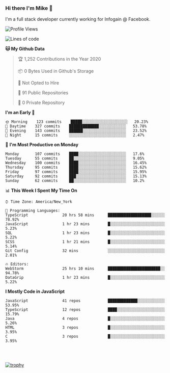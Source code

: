 ### Hi there I'm Mike 👋
I'm a full stack developer currently working for Infogain @ Facebook.

<!--START_SECTION:waka-->
![Profile Views](http://img.shields.io/badge/Profile%20Views-4-blue)

![Lines of code](https://img.shields.io/badge/From%20Hello%20World%20I%27ve%20Written-1.8%20million%20lines%20of%20code-blue)

**🐱 My Github Data** 

> 🏆 1,252 Contributions in the Year 2020
 > 
> 📦 0 Bytes Used in Github's Storage 
 > 
> 🚫 Not Opted to Hire
 > 
> 📜 91 Public Repositories
 > 
> 🔑 0 Private Repository 
 > 
**I'm an Early 🐤** 

```text
🌞 Morning    123 commits    █████░░░░░░░░░░░░░░░░░░░░   20.23% 
🌆 Daytime    327 commits    █████████████░░░░░░░░░░░░   53.78% 
🌃 Evening    143 commits    ██████░░░░░░░░░░░░░░░░░░░   23.52% 
🌙 Night      15 commits     ░░░░░░░░░░░░░░░░░░░░░░░░░   2.47%

```
📅 **I'm Most Productive on Monday** 

```text
Monday       107 commits    ████░░░░░░░░░░░░░░░░░░░░░   17.6% 
Tuesday      55 commits     ██░░░░░░░░░░░░░░░░░░░░░░░   9.05% 
Wednesday    100 commits    ████░░░░░░░░░░░░░░░░░░░░░   16.45% 
Thursday     95 commits     ████░░░░░░░░░░░░░░░░░░░░░   15.62% 
Friday       97 commits     ████░░░░░░░░░░░░░░░░░░░░░   15.95% 
Saturday     92 commits     ███░░░░░░░░░░░░░░░░░░░░░░   15.13% 
Sunday       62 commits     ██░░░░░░░░░░░░░░░░░░░░░░░   10.2%

```


📊 **This Week I Spent My Time On** 

```text
⌚︎ Time Zone: America/New_York

💬 Programming Languages: 
TypeScript               20 hrs 58 mins      ███████████████████░░░░░░   78.92% 
JavaScript               1 hr 23 mins        █░░░░░░░░░░░░░░░░░░░░░░░░   5.23% 
SQL                      1 hr 23 mins        █░░░░░░░░░░░░░░░░░░░░░░░░   5.22% 
SCSS                     1 hr 21 mins        █░░░░░░░░░░░░░░░░░░░░░░░░   5.14% 
Git Config               32 mins             ░░░░░░░░░░░░░░░░░░░░░░░░░   2.01%

🔥 Editors: 
WebStorm                 25 hrs 10 mins      ███████████████████████░░   94.78% 
DataGrip                 1 hr 23 mins        █░░░░░░░░░░░░░░░░░░░░░░░░   5.22%

```

**I Mostly Code in JavaScript** 

```text
JavaScript               41 repos            █████████████░░░░░░░░░░░░   53.95% 
TypeScript               12 repos            ████░░░░░░░░░░░░░░░░░░░░░   15.79% 
Java                     4 repos             █░░░░░░░░░░░░░░░░░░░░░░░░   5.26% 
HTML                     3 repos             █░░░░░░░░░░░░░░░░░░░░░░░░   3.95% 
C                        3 repos             █░░░░░░░░░░░░░░░░░░░░░░░░   3.95%

```



<!--END_SECTION:waka-->

##### &nbsp;
[![trophy](https://github-profile-trophy.vercel.app/?username=uptonm&theme=dracula)](https://github.com/ryo-ma/github-profile-trophy)
